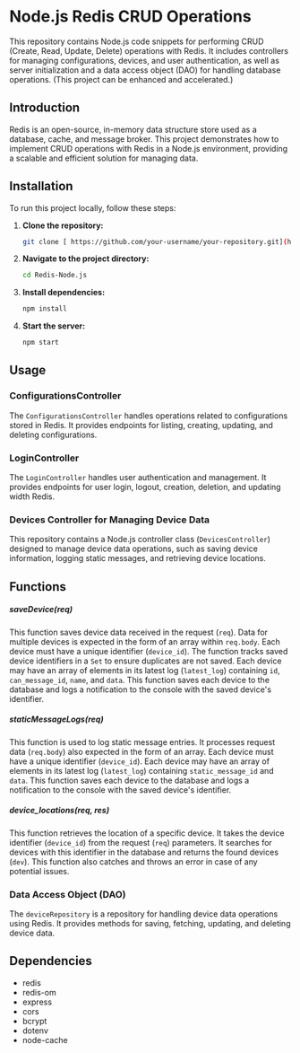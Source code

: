 # Node.js Redis CRUD Operations

This repository contains Node.js code snippets for performing CRUD (Create, Read, Update, Delete) operations with Redis. It includes controllers for managing configurations, devices, and user authentication, as well as server initialization and a data access object (DAO) for handling database operations.
(This project can be enhanced and accelerated.)

## Introduction

Redis is an open-source, in-memory data structure store used as a database, cache, and message broker. This project demonstrates how to implement CRUD operations with Redis in a Node.js environment, providing a scalable and efficient solution for managing data.

## Installation

To run this project locally, follow these steps:

1. **Clone the repository:**

    ```bash
    git clone [ https://github.com/your-username/your-repository.git](https://github.com/Tamayerd/Redis-Node.js.git)
    ```

2. **Navigate to the project directory:**

    ```bash
    cd Redis-Node.js
    ```

3. **Install dependencies:**

    ```bash
    npm install
    ```

4. **Start the server:**

    ```bash
    npm start
    ```

## Usage

### ConfigurationsController

The `ConfigurationsController` handles operations related to configurations stored in Redis. It provides endpoints for listing, creating, updating, and deleting configurations.


### LoginController

The `LoginController` handles user authentication and management. It provides endpoints for user login, logout, creation, deletion, and updating width Redis.

### Devices Controller for Managing Device Data

This repository contains a Node.js controller class (`DevicesController`) designed to manage device data operations, such as saving device information, logging static messages, and retrieving device locations.

## Functions

##### saveDevice(req)

This function saves device data received in the request (`req`). Data for multiple devices is expected in the form of an array within `req.body`. Each device must have a unique identifier (`device_id`). The function tracks saved device identifiers in a `Set` to ensure duplicates are not saved. Each device may have an array of elements in its latest log (`latest_log`) containing `id`, `can_message_id`, `name`, and `data`. This function saves each device to the database and logs a notification to the console with the saved device's identifier.

##### staticMessageLogs(req)

This function is used to log static message entries. It processes request data (`req.body`) also expected in the form of an array. Each device must have a unique identifier (`device_id`). Each device may have an array of elements in its latest log (`latest_log`) containing `static_message_id` and `data`. This function saves each device to the database and logs a notification to the console with the saved device's identifier.

##### device_locations(req, res)

This function retrieves the location of a specific device. It takes the device identifier (`device_id`) from the request (`req`) parameters. It searches for devices with this identifier in the database and returns the found devices (`dev`). This function also catches and throws an error in case of any potential issues.


### Data Access Object (DAO)

The `deviceRepository` is a repository for handling device data operations using Redis. It provides methods for saving, fetching, updating, and deleting device data.

## Dependencies

- redis
- redis-om
- express
- cors
- bcrypt
- dotenv
- node-cache


